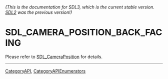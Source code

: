 ###### (This is the documentation for SDL3, which is the current stable version. [SDL2](https://wiki.libsdl.org/SDL2/) was the previous version!)
# SDL_CAMERA_POSITION_BACK_FACING

Please refer to [SDL_CameraPosition](SDL_CameraPosition) for details.

----
[CategoryAPI](CategoryAPI), [CategoryAPIEnumerators](CategoryAPIEnumerators)

